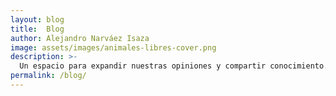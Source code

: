 ```yaml
---
layout: blog
title:  Blog
author: Alejandro Narváez Isaza
image: assets/images/animales-libres-cover.png
description: >-
  Un espacio para expandir nuestras opiniones y compartir conocimiento.
permalink: /blog/
---
```

